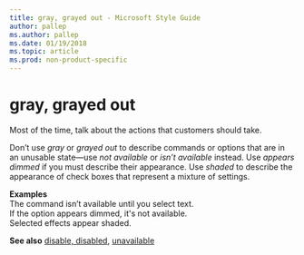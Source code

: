 ```yaml
---
title: gray, grayed out - Microsoft Style Guide
author: pallep
ms.author: pallep
ms.date: 01/19/2018
ms.topic: article
ms.prod: non-product-specific
---
```


# gray, grayed out

Most of the time, talk about the actions that customers should take. 

Don’t use *gray* or *grayed out* to describe commands or options that are in an unusable state—use *not available* or *isn’t available* instead. Use *appears dimmed* if you must describe their appearance. Use *shaded* to describe the appearance of check boxes that represent a mixture of settings.

**Examples**  
The command isn’t available until you select text.  
If the option appears dimmed, it's not available.  
Selected effects appear shaded. 

**See also** [disable, disabled](~/a-z-word-list-term-collections/d/disable-disabled.md), [unavailable](~/a-z-word-list-term-collections/u/unavailable.md)
